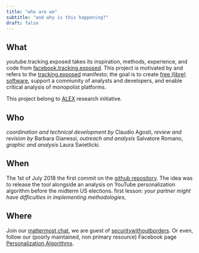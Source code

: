 ```yaml
---
title: "who are we"
subtitle: "and why is this happening?"
draft: false
---
```


## What

youtube.tracking.exposed takes its inspiration, methods, experience, and code from [facebook.tracking.exposed](https://facebook.tracking.exposed). This project is motivated by and refers to the [tracking.exposed](https://tracking.exposed) manifesto; the goal is to create [free (libre) software](https://github.com/tracking-exposed/yttrex), support a community of analysts and developers, and enable critical analysis of monopolist platforms.

This project belong to [ALEX](https://algorithms.exposed) research initiative.

## Who

_coordination and technical development by_ Claudio Agosti,
_review and revision by_ Barbara Gianessi,
_outreach and analysis_ Salvatore Romano,
_graphic and analysis_ Laura Swietlicki.

## When

The 1st of July 2018 the first commit on the [github repository](https://github.com/tracking-exposed/yttrex). The idea was to release the tool alongside an analysis on YouTube personalization algorithm before the midterm US elections.
first lesson: *your partner might have difficulties in implementing methodologies*,

## Where

Join our [mattermost chat](https://chat.securitywithoutborders.org/community/channels/trackingexposed), we are guest of [securitywithoutborders](https://securitywithoutborders.org).
Or even, follow our (poorly maintained, non primary resource) Facebook page [Personalization Algorithms](https://www.facebook.com/personalizationalgorithm).
